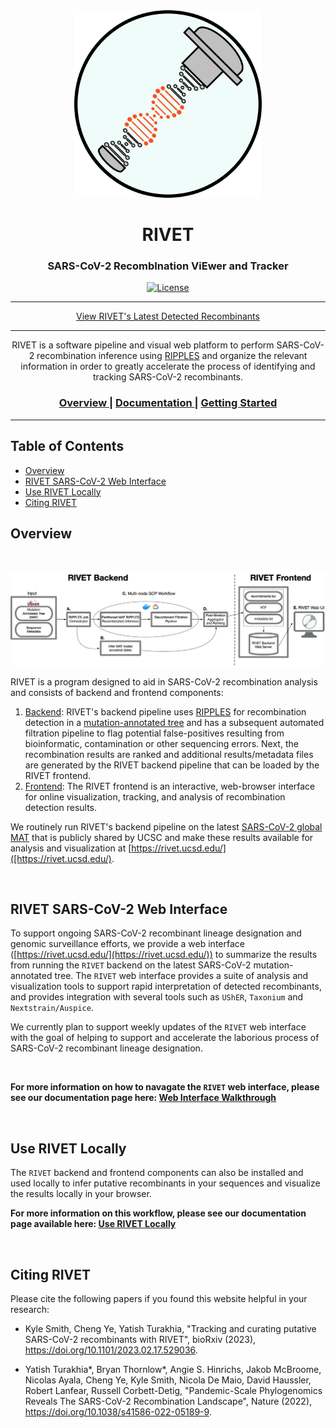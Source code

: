 <!--img src="static/images/rivet-icon.png" width="300"-->
<div align="center">
  <img src="static/images/rivet-icon.png" width="300"/>
</div>
<div align="center">

# RIVET
### SARS-CoV-2 RecombInation ViEwer and Tracker

[license-badge]: https://img.shields.io/badge/License-MIT-yellow.svg 
[license-link]: https://github.com/TurakhiaLab/rivet/blob/main/LICENSE
[![License][license-badge]][license-link]

<hr>
<div align="center">
 <a target="_blank" href="https://rivet.ucsd.edu/">View RIVET's Latest Detected Recombinants</a>
</div>
<hr>

<div align="center">
    RIVET is a software pipeline and visual web platform to perform SARS-CoV-2 recombination inference using <a target="_blank" href="https://www.nature.com/articles/s41586-022-05189-9">RIPPLES</a> and organize the relevant information in order to greatly accelerate the process of identifying and tracking SARS-CoV-2 recombinants.

  <h3>
    <a href="#overview">
      Overview
    </a>
    <span> | </span>
    <a href="https://turakhialab.github.io/rivet/">
      Documentation
    </a>
    <span> | </span>
    <a href="https://turakhialab.github.io/rivet/start/features.html">
      Getting Started
    </a>
  </h3>
</div>
<hr>
</div>


## Table of Contents
- [Overview](#overview)
- [RIVET SARS-CoV-2 Web Interface](#web)
- [Use RIVET Locally](#local)
- [Citing RIVET](#cite_rivet)

## <a name="overview"></a> Overview
<br>

![](images/rivet_backend_diagram.jpg)

RIVET is a program designed to aid in SARS-CoV-2 recombination analysis and consists of backend and frontend components:
1. [Backend](#rivet_backend): RIVET's backend pipeline uses [RIPPLES](https://www.nature.com/articles/s41586-022-05189-9) for recombination detection in a [mutation-annotated tree](https://usher-wiki.readthedocs.io/en/latest/UShER.html) and has a subsequent automated filtration pipeline to flag potential false-positives resulting from bioinformatic, contamination or other sequencing errors.  Next, the recombination results are ranked and additional results/metadata files are generated by the RIVET backend pipeline that can be loaded by the RIVET frontend.
2. [Frontend](#rivet_frontend): The RIVET frontend is an interactive, web-browser interface for online visualization, tracking, and analysis of recombination detection results.

We routinely run RIVET's backend pipeline on the latest [SARS-CoV-2 global MAT](https://hgdownload.soe.ucsc.edu/goldenPath/wuhCor1/UShER_SARS-CoV-2/) that is publicly shared by UCSC and make these results available for analysis and visualization at [https://rivet.ucsd.edu/]([https://rivet.ucsd.edu/).

<br>

## <a name="web"></a> RIVET SARS-CoV-2 Web Interface
To support ongoing SARS-CoV-2 recombinant lineage designation and genomic surveillance efforts, we provide a web interface ([https://rivet.ucsd.edu/](https://rivet.ucsd.edu/)) to summarize the results from running the `RIVET` backend on the latest SARS-CoV-2 mutation-annotated tree.  The `RIVET` web interface provides a suite of analysis and visualization tools to support rapid interpretation of detected recombinants, and provides integration with several tools such as `UShER`, `Taxonium` and `Nextstrain/Auspice`.

We currently plan to support weekly updates of the `RIVET` web interface with the goal of helping to support and accelerate the laborious process of SARS-CoV-2 recombinant lineage designation.

<br>

**For more information on how to navagate the `RIVET` web interface, please see our documentation page here: [Web Interface Walkthrough](https://turakhialab.github.io/rivet/start/features)**

<br>


## <a name="local"></a> Use RIVET Locally
The `RIVET` backend and frontend components can also be installed and used locally to infer putative recombinants in your sequences and visualize the results locally in your browser.

**For more information on this workflow, please see our documentation page available here: [Use RIVET Locally](https://turakhialab.github.io/rivet/installation/installation)**

<br>

## <a name="cite_rivet"></a> Citing RIVET
Please cite the following papers if you found this website helpful in your research:

- Kyle Smith, Cheng Ye, Yatish Turakhia, "Tracking and curating putative SARS-CoV-2 recombinants with RIVET", bioRxiv (2023), https://doi.org/10.1101/2023.02.17.529036.

- Yatish Turakhia*, Bryan Thornlow*, Angie S. Hinrichs, Jakob McBroome, Nicolas Ayala, Cheng Ye, Kyle Smith, Nicola De Maio, David Haussler, Robert Lanfear, Russell Corbett-Detig, "Pandemic-Scale Phylogenomics Reveals The SARS-CoV-2 Recombination Landscape", Nature (2022), https://doi.org/10.1038/s41586-022-05189-9.
